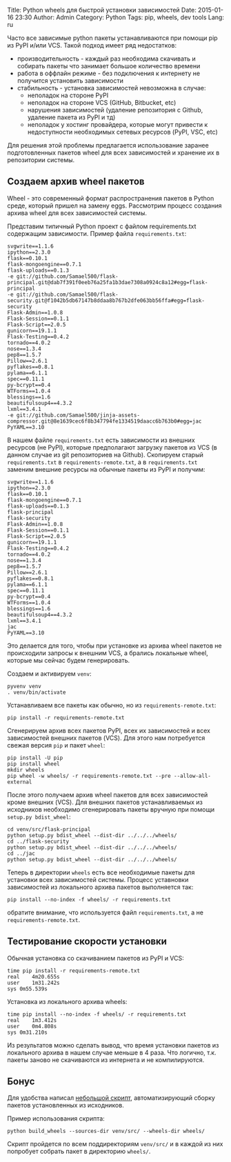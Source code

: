 Title: Python wheels для быстрой установки зависимостей
Date: 2015-01-16 23:30
Author: Admin
Category: Python
Tags: pip, wheels, dev tools
Lang: ru

Часто все зависимые python пакеты устанавливаются при помощи pip из PyPI и/или VCS. Такой подход имеет ряд недостатков:

 -  производительность - каждый раз необходима скачивать и собирать пакеты что занимает большое количество времени
 -  работа в оффлайн режиме - без подключения к интернету не получится установить зависимости
 -  стабильность - установка зависимостей невозможна в случае:
     -  неполадок на стороне PyPI
     -  неполадок на стороне VCS (GitHub, Bitbucket, etc)
     -  нарушения зависимостей (удаление репозитория с Github, удаление пакета из PyPI и тд)
     -  неполадок у хостинг провайдера, которые могут привести к недоступности необходимых сетевых ресурсов (PyPI, VSC, etc)

Для решения этой проблемы предлагается использование заранее подготовленных пакетов wheel для всех зависимостей и хранение их в репозитории системы.

Создаем архив wheel пакетов
---------------------------

Wheel - это современный формат распространения пакетов в Python среде, который пришел на замену eggs. Рассмотрим процесс создания архива wheel для всех зависимостей системы. 

Представим типичный Python проект с файлом requirements.txt содержащим зависимости. Пример файла `requirements.txt`:

```
svgwrite==1.1.6
ipython==2.3.0
flask==0.10.1
flask-mongoengine==0.7.1
flask-uploads==0.1.3
-e git://github.com/Samael500/flask-principal.git@dab7f391f0eeb76a25fa1b3dae7308a0924c8a12#egg=flask-principal
-e git://github.com/Samael500/flask-security.git@f1042b5db67147b8ddaa8b767b2dfe063bb56ffa#egg=flask-security
Flask-Admin==1.0.8
Flask-Session==0.1.1
Flask-Script==2.0.5
gunicorn==19.1.1
Flask-Testing==0.4.2
tornado==4.0.2
nose==1.3.4
pep8==1.5.7
Pillow==2.6.1
pyflakes==0.8.1
pylama==6.1.1
spec==0.11.1
py-bcrypt==0.4
WTForms==1.0.4
blessings==1.6
beautifulsoup4==4.3.2
lxml==3.4.1
-e git://github.com/Samael500/jinja-assets-compressor.git@8e1639cec6f8b347794fe1334519daacc6b763b0#egg=jac
PyYAML==3.10
```

В нашем файле `requirements.txt` есть зависимости из внешних ресурсов (не PyPI), которые предполагают загрузку пакетов из VCS (в данном случае из git репозиториев на Github). Скопируем старый `requirements.txt` в `requirements-remote.txt`, а в `requirements.txt` заменим внешние ресурсы на обычные пакеты из PyPI и получим:

```
svgwrite==1.1.6
ipython==2.3.0
flask==0.10.1
flask-mongoengine==0.7.1
flask-uploads==0.1.3
flask-principal
flask-security
Flask-Admin==1.0.8
Flask-Session==0.1.1
Flask-Script==2.0.5
gunicorn==19.1.1
Flask-Testing==0.4.2
tornado==4.0.2
nose==1.3.4
pep8==1.5.7
Pillow==2.6.1
pyflakes==0.8.1
pylama==6.1.1
spec==0.11.1
py-bcrypt==0.4
WTForms==1.0.4
blessings==1.6
beautifulsoup4==4.3.2
lxml==3.4.1
jac
PyYAML==3.10
```

Это делается для того, чтобы при установке из архива wheel пакетов не происходили запросы к внешним VCS, а брались локальные wheel, которые мы сейчас будем генерировать.

Cоздаем и активируем `venv`:
```
pyvenv venv
. venv/bin/activate
```

Устанавливаем все пакеты как обычно, но из `requirements-remote.txt`:
```
pip install -r requirements-remote.txt
```

Сгенерируем архив всех пакетов PyPI, всех их зависимостей и всех зависимостей внешних пакетов (VCS). Для этого нам потребуется свежая версия `pip` и пакет `wheel`:
```
pip install -U pip
pip install wheel
mkdir wheels
pip wheel -w wheels/ -r requirements-remote.txt --pre --allow-all-external
```

После этого получаем архив wheel пакетов для всех зависимостей кроме внешних (VCS). Для внешних пакетов устанавливаемых из исходников необходимо сгенерировать пакеты вручную при помощи `setup.py bdist_wheel`:

```
cd venv/src/flask-principal
python setup.py bdist_wheel --dist-dir ../../../wheels/
cd ../flask-security
python setup.py bdist_wheel --dist-dir ../../../wheels/
cd ../jac
python setup.py bdist_wheel --dist-dir ../../../wheels/
```

Теперь в директории `wheels` есть все необходимые пакеты для установки всех зависимостей системы. Процесс уставновки зависимостей из локального архива пакетов выполняется так:
```
pip install --no-index -f wheels/ -r requirements.txt
```
обратите внимание, что используется файл `requirements.txt`, а не `requirements-remote.txt`.

Тестирование скорости установки
------------------------------------------

Обычная установка со скачиванием пакетов из PyPI и VCS:
```
time pip install -r requirements-remote.txt
real    4m20.655s
user    1m31.242s
sys 0m55.539s
```

Установка из локального архива wheels:
```
time pip install --no-index -f wheels/ -r requirements.txt
real    1m3.412s
user    0m4.808s
sys 0m31.210s
```

Из результатов можно сделать вывод, что время установки пакетов из локального архива в нашем случае меньше в 4 раза.
Что логично, т.к. пакеты заново не скачиваются из интернета и не компилируются.

Бонус
-------

Для удобства написал [небольшой скрипт](https://gist.github.com/dizballanze/070434f4eb3b5febae39), автоматизирующий сборку пакетов установленных из исходников.

<script src="https://gist.github.com/dizballanze/070434f4eb3b5febae39.js"></script>

Пример использования скрипта:
```
python build_wheels --sources-dir venv/src/ --wheels-dir wheels/
```

Скрипт пройдется по всем поддиректориям `venv/src/` и в каждой из них попробует собрать пакет в директорию `wheels/`.
